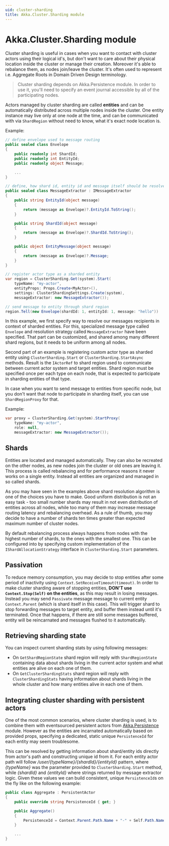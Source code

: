```yaml
---
uid: cluster-sharding
title: Akka.Cluster.Sharding module
---
```

# Akka.Cluster.Sharding module

Cluster sharding is useful in cases when you want to contact with cluster actors using their logical id's, but don't want to care about their physical location inside the cluster or manage their creation. Moreover it's able to rebalance them, as nodes join/leave the cluster. It's often used to represent i.e. Aggregate Roots in Domain Driven Design terminology.

> Cluster sharding depends on Akka.Persistence module. In order to use it, you'll need to specify an event journal accessible by all of the participating nodes.

Actors managed by cluster sharding are called **entities** and can be automatically distributed across multiple nodes inside the cluster. One entity instance may live only at one node at the time, and can be communicated with via `ShardRegion` without need to know, what it's exact node location is.

Example:

```csharp
// define envelope used to message routing
public sealed class Envelope
{
    public readonly int ShardId;
    public readonly int EntityId;
    public readonly object Message;

    ...
}

// define, how shard id, entity id and message itself should be resolved
public sealed class MessageExtractor : IMessageExtractor
{
    public string EntityId(object message)
    {
        return (message as Envelope)?.EntityId.ToString();
    }

    public string ShardId(object message)
    {
        return (message as Envelope)?.ShardId.ToString();
    }

    public object EntityMessage(object message)
    {
        return (message as Envelope)?.Message;
    }
}

// register actor type as a sharded entity
var region = ClusterSharding.Get(system).Start(
    typeName: "my-actor",
    entityProps: Props.Create<MyActor>(),
    settings: ClusterShardingSettings.Create(system),
    messageExtractor: new MessageExtractor());

// send message to entity through shard region
region.Tell(new Envelope(shardId: 1, entityId: 1, message: "hello"))
```

In this example, we first specify way to resolve our messages recipients in context of sharded entities. For this, specialized message type called `Envelope` and resolution strategy called `MessageExtractor` have been specified. That part can be customized, and shared among many different shard regions, but it needs to be uniform among all nodes.

Second part of an example is registering custom actor type as sharded entity using `ClusterSharding.Start` or `ClusterSharding.StartAsync` methods. Result is the `IActorRef` to shard region used to communicate between current actor system and target entities. Shard region must be specified once per each type on each node, that is expected to participate in sharding entities of that type.

In case when you want to send message to entities from specific node, but you don't want that node to participate in sharding itself, you can use `ShardRegionProxy` for that.

Example:

```csharp
var proxy = ClusterSharding.Get(system).StartProxy(
    typeName: "my-actor",
    role: null,
    messageExtractor: new MessageExtractor());
```

## Shards

Entities are located and managed automatically. They can also be recreated on the other nodes, as new nodes join the cluster or old ones are leaving it. This process is called rebalancing and for performance reasons it never works on a single entity. Instead all entities are organized and managed in so called shards.

As you may have seen in the examples above shard resolution algorithm is one of the choices you have to make. Good uniform distribution is not an easy task - too small number shards may result in not even distribution of entities across all nodes, while too many of them may increase message routing latency and rebalancing overhead. As a rule of thumb, you may decide to have a number of shards ten times greater than expected maximum number of cluster nodes.

By default rebalancing process always happens from nodes with the highest number of shards, to the ones with the smallest one. This can be configured into by specifying custom implementation of the `IShardAllocationStrategy` interface in `ClusterSharding.Start` parameters.

## Passivation

To reduce memory consumption, you may decide to stop entities after some period of inactivity using `Context.SetReceiveTimeout(timeout)`. In order to make cluster sharding aware of stopping entities, **DON'T use `Context.Stop(Self)` on the entities**, as this may result in losing messages. Instead you may send `Passivate` message message to current entity `Context.Parent` (which is shard itself in this case). This will trigger shard to stop forwarding messages to target entity, and buffer them instead until it's terminated. Once that happens, if there are still some messages buffered, entity will be reincarnated and messages flushed to it automatically.

## Retrieving sharding state

You can inspect current sharding stats by using following messages:

- On `GetShardRegionState` shard region will reply with `ShardRegionState` containing data about shards living in the current actor system and what entities are alive on each one of them.
- On `GetClusterShardingStats` shard region will reply with `ClusterShardingStats` having information about shards living in the whole cluster and how many entities alive in each one of them.

## Integrating cluster sharding with persistent actors

One of the most common scenarios, where cluster sharding is used, is to combine them with eventsourced persistent actors from [Akka.Persistence](xref:persistence-architecture) module. However as the entities are incarnated automatically based on provided props, specifying a dedicated, static unique `PersistenceId` for each entity may seem troublesome.

This can be resolved by getting information about shard/entity ids directly from actor's path and constructing unique id from it. For each entity actor path will follow */user/{typeName}/{shardId}/{entityId}* pattern, where *{typeName}* was the parameter provided to `ClusterSharding.Start` method, while *{shardId}* and *{entityId}* where strings returned by message extractor logic. Given these values we can build consistent, unique `PersistenceId`s on the fly like on the following example:

```csharp
public class Aggregate : PersistentActor
{
    public override string PersistenceId { get; }

    public Aggregate()
    {
        PersistenceId = Context.Parent.Path.Name + "-" + Self.Path.Name;
    }

    ...
}
```
